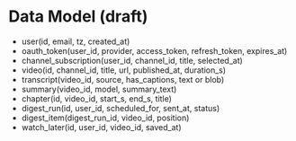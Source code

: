 # Data Model (draft)
- user(id, email, tz, created_at)
- oauth_token(user_id, provider, access_token, refresh_token, expires_at)
- channel_subscription(user_id, channel_id, title, selected_at)
- video(id, channel_id, title, url, published_at, duration_s)
- transcript(video_id, source, has_captions, text or blob)
- summary(video_id, model, summary_text)
- chapter(id, video_id, start_s, end_s, title)
- digest_run(id, user_id, scheduled_for, sent_at, status)
- digest_item(digest_run_id, video_id, position)
- watch_later(id, user_id, video_id, saved_at)

